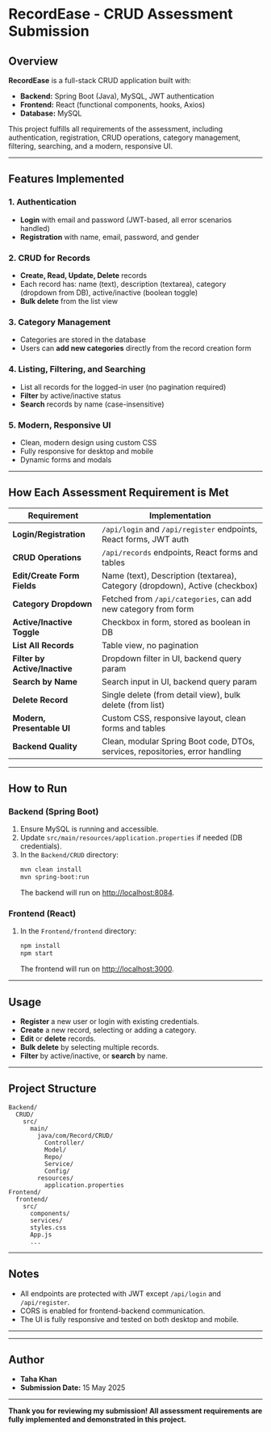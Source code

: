 # RecordEase - CRUD Assessment Submission

## Overview

**RecordEase** is a full-stack CRUD application built with:
- **Backend:** Spring Boot (Java), MySQL, JWT authentication
- **Frontend:** React (functional components, hooks, Axios)
- **Database:** MySQL

This project fulfills all requirements of the assessment, including authentication, registration, CRUD operations, category management, filtering, searching, and a modern, responsive UI.

---

## Features Implemented

### 1. **Authentication**
- **Login** with email and password (JWT-based, all error scenarios handled)
- **Registration** with name, email, password, and gender

### 2. **CRUD for Records**
- **Create, Read, Update, Delete** records
- Each record has: name (text), description (textarea), category (dropdown from DB), active/inactive (boolean toggle)
- **Bulk delete** from the list view

### 3. **Category Management**
- Categories are stored in the database
- Users can **add new categories** directly from the record creation form

### 4. **Listing, Filtering, and Searching**
- List all records for the logged-in user (no pagination required)
- **Filter** by active/inactive status
- **Search** records by name (case-insensitive)

### 5. **Modern, Responsive UI**
- Clean, modern design using custom CSS
- Fully responsive for desktop and mobile
- Dynamic forms and modals

---

## How Each Assessment Requirement is Met

| Requirement | Implementation |
|-------------|----------------|
| **Login/Registration** | `/api/login` and `/api/register` endpoints, React forms, JWT auth |
| **CRUD Operations** | `/api/records` endpoints, React forms and tables |
| **Edit/Create Form Fields** | Name (text), Description (textarea), Category (dropdown), Active (checkbox) |
| **Category Dropdown** | Fetched from `/api/categories`, can add new category from form |
| **Active/Inactive Toggle** | Checkbox in form, stored as boolean in DB |
| **List All Records** | Table view, no pagination |
| **Filter by Active/Inactive** | Dropdown filter in UI, backend query param |
| **Search by Name** | Search input in UI, backend query param |
| **Delete Record** | Single delete (from detail view), bulk delete (from list) |
| **Modern, Presentable UI** | Custom CSS, responsive layout, clean forms and tables |
| **Backend Quality** | Clean, modular Spring Boot code, DTOs, services, repositories, error handling |

---

## How to Run

### **Backend (Spring Boot)**
1. Ensure MySQL is running and accessible.
2. Update `src/main/resources/application.properties` if needed (DB credentials).
3. In the `Backend/CRUD` directory:
    ```sh
    mvn clean install
    mvn spring-boot:run
    ```
   The backend will run on [http://localhost:8084](http://localhost:8084).

### **Frontend (React)**
1. In the `Frontend/frontend` directory:
    ```sh
    npm install
    npm start
    ```
   The frontend will run on [http://localhost:3000](http://localhost:3000).

---

## Usage

- **Register** a new user or login with existing credentials.
- **Create** a new record, selecting or adding a category.
- **Edit** or **delete** records.
- **Bulk delete** by selecting multiple records.
- **Filter** by active/inactive, or **search** by name.

---

## Project Structure

```
Backend/
  CRUD/
    src/
      main/
        java/com/Record/CRUD/
          Controller/
          Model/
          Repo/
          Service/
          Config/
        resources/
          application.properties
Frontend/
  frontend/
    src/
      components/
      services/
      styles.css
      App.js
      ...
```

---

## Notes

- All endpoints are protected with JWT except `/api/login` and `/api/register`.
- CORS is enabled for frontend-backend communication.
- The UI is fully responsive and tested on both desktop and mobile.

---



---

## Author

- **Taha Khan**
- **Submission Date:** 15 May 2025

---

**Thank you for reviewing my submission! All assessment requirements are fully implemented and demonstrated in this project.**